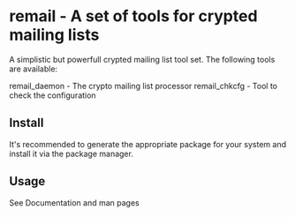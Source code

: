 # remail - A set of tools for crypted mailing lists

A simplistic but powerfull crypted mailing list tool set. The following
tools are available:

   remail_daemon  - The crypto mailing list processor
   remail_chkcfg  - Tool to check the configuration

## Install

It's recommended to generate the appropriate package for your system and
install it via the package manager.

## Usage

See Documentation and man pages

